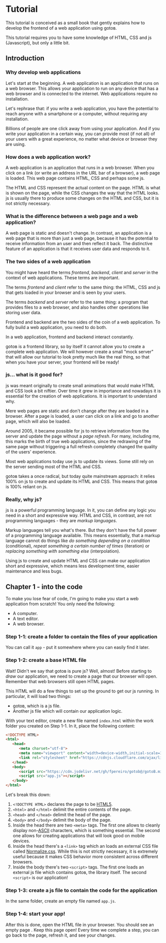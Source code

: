 # Tutorial

This tutorial is conceived as a small book that gently explains how to develop the frontend of a web application using gotoв.

This tutorial requires you to have some knowledge of HTML, CSS and js (Javascript), but only a little bit.

## Introduction

### Why develop web applications

Let's start at the beginning. A web application is an application that runs on a web browser. This allows your application to run on any device that has a web browser and is connected to the internet. Web applications require no installation.

Let's rephrase that: if you write a web application, you have the potential to reach anyone with a smartphone or a computer, without requiring any installation.

Billions of people are one click away from using your application. And if you write your application in a certain way, you can provide most (if not all) of your users with a great experience, no matter what device or browser they are using.

### How does a web application work?

A web application is an application that runs in a web browser. When you click on a link (or write an address in the URL bar of a browser), a web page is loaded. This web page contains HTML, CSS and perhaps some js.

The HTML and CSS represent the actual content on the page. HTML is what is shown on the page, while the CSS changes the way that the HTML looks. js is usually there to produce some changes on the HTML and CSS, but it is not strictly necessary.

### What is the difference between a web page and a web application?

A web page is static and doesn't change. In contrast, an application is a web page that is more than just a web page, because it has the potential to receive information from an user and then reflect it back. The distinctive feature of an application is that it receives user data and responds to it.

### The two sides of a web application

You might have heard the terms *frontend*, *backend*, *client* and *server* in the context of web applications. These terms are important.

The terms *frontend* and *client* refer to the same thing: the HTML, CSS and js that gets loaded in your browser and is seen by your users.

The terms *backend* and *server* refer to the same thing: a program that provides files to a web browser, and also handles other operations like storing user data.

Frontend and backend are the two sides of the coin of a web application. To fully build a web application, you need to do both.

In a web application, frontend and backend interact constantly.

gotoв is a frontend library, so by itself it cannot allow you to create a complete web application. We will however create a small "mock server" that will allow our tutorial to look pretty much like the real thing, so that when you have your server, your frontend will be ready!

### js... what is it good for?

js was meant originally to create small animations that would make HTML and CSS look a bit niftier. Over time it grew in importance and nowadays it is essential for the creation of web applications. It is important to understand why.

Mere web pages are static and don't change after they are loaded in a browser. After a page is loaded, a user can click on a link and go to another page, which will also be loaded.

Around 2005, it became possible for js to retrieve information from the server and update the page without a *page refresh*. For many, including me, this marks the birth of true web applications, since the redrawing of the same page without triggering a full refresh completely changed the quality of the users' experience.

Most web applications today use js to update its views. Some still rely on the server sending most of the HTML and CSS.

gotoв takes a once radical, but today quite mainstream approach: it relies 100% on js to create and update its HTML and CSS. This means that gotoв is 100% reliant on js.

### Really, why js?

js is a powerful programming language. In it, you can define any logic you need in a short and expressive way. HTML and CSS, in contrast, are not programming languages - they are *markup languages*.

Markup languages tell you what's there. But they don't have the full power of a programming language available. This means essentially, that a markup language cannot do things like *do something depending on a condition* (conditional), *repeat something a certain number of times* (iteration) or *replacing something with something else* (interpolation).

Using js to create and update HTML and CSS can make our application short and expressive, which means less development time, easier maintenance and less bugs.

## Chapter 1 - into the code

To make you lose fear of code, I'm going to make you start a web application from scratch! You only need the following:

- A computer.
- A text editor.
- A web browser.

### Step 1-1: create a folder to contain the files of your application

You can call it `app` - put it somewhere where you can easily find it later.

### Step 1-2: create a base HTML file

Wait! Didn't we say that gotoв is pure js? Well, almost! Before starting to *draw* our application, we need to create a page that our browser will open. Remember that web browsers still open HTML pages.

This HTML will do a few things to set up the ground to get our js running. In particular, it will load two things:

- gotoв, which is a js file.
- Another js file which will contain our application logic.

With your text editor, create a new file named `index.html` within the work folder you created on Step 1-1. In it, place the following content:

```html
<!DOCTYPE HTML>
<html>
   <head>
      <meta charset="utf-8">
      <meta name="viewport" content="width=device-width,initial-scale=1">
      <link rel="stylesheet" href="https://cdnjs.cloudflare.com/ajax/libs/normalize/8.0.1/normalize.min.css">
   </head>
   <body>
      <script src="https://cdn.jsdelivr.net/gh/fpereiro/gotob@/gotoB.min.js"></script>
      <script src="app.js"></script>
   </body>
</html>
```

Let's break this down:

1. `<!DOCTYPE HTML>` declares the page to be [HTML5](https://en.wikipedia.org/wiki/HTML5).
2. `<html>` and `</html>` delimit the entire contents of the page.
3. `<head>` and `</head>` delimit the head of the page.
4. `<body>` and `</body>` delimit the body of the page.
5. Inside the head there are two `<meta>` tags. The first one allows to cleanly display non-[ASCII](https://en.wikipedia.org/wiki/ASCII) characters, which is something essential. The second one allows for creating applications that will look good on mobile devices.
6. Inside the head there's a `<link>` tag which an loads an external CSS file called [Normalize.css](https://necolas.github.io/normalize.css). While this is not strictly necessary, it is extremely useful because it makes CSS behavior more consistent across different browsers.
7. Inside the body there's two `<script>` tags. The first one loads an external js file which contains gotoв, the library itself. The second `<script>` is our application!

### Step 1-3: create a js file to contain the code for the application

In the same folder, create an empty file named `app.js`.

### Step 1-4: start your app!

After this is done, open the HTML file in your browser. You should see an empty page . Keep this page open! Every time we complete a step, you can go back to the page, refresh it, and see your changes.
